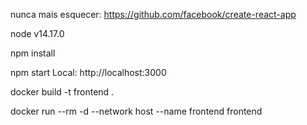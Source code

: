 nunca mais esquecer: https://github.com/facebook/create-react-app

node v14.17.0

npm install

npm start Local: http://localhost:3000

docker build -t frontend .

docker run --rm -d --network host --name frontend frontend
